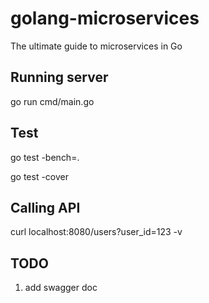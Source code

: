 # golang-microservices
The ultimate guide to microservices in Go

## Running server
go run cmd/main.go 

## Test
go test -bench=.

go test -cover
   


## Calling API
curl localhost:8080/users?user_id=123 -v

## TODO
1. add swagger doc


